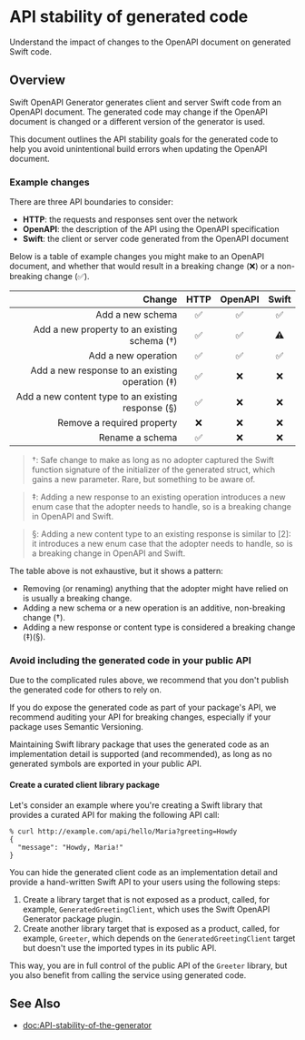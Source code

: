 # API stability of generated code

Understand the impact of changes to the OpenAPI document on generated Swift code.

## Overview

Swift OpenAPI Generator generates client and server Swift code from an OpenAPI document. The generated code may change if the OpenAPI document is changed or a different version of the generator is used.

This document outlines the API stability goals for the generated code to help you avoid unintentional build errors when updating the OpenAPI document.

### Example changes

There are three API boundaries to consider:
- **HTTP**: the requests and responses sent over the network
- **OpenAPI**: the description of the API using the OpenAPI specification
- **Swift**: the client or server code generated from the OpenAPI document

Below is a table of example changes you might make to an OpenAPI document, and whether that would result in a breaking change (❌) or a non-breaking change (✅).

| Change | HTTP | OpenAPI | Swift |
| -: | :-: | :-: | :-: |
| Add a new schema | ✅ | ✅ | ✅ |
| Add a new property to an existing schema (†) | ✅ | ✅ | ⚠️ |
| Add a new operation | ✅ | ✅ | ✅ |
| Add a new response to an existing operation (‡) | ✅ | ❌ | ❌  |
| Add a new content type to an existing response (§) | ✅ | ❌ | ❌ |
| Remove a required property | ❌ | ❌ | ❌ |
| Rename a schema | ✅ | ❌ | ❌ |

> †: Safe change to make as long as no adopter captured the Swift function signature of the initializer of the generated struct, which gains a new parameter. Rare, but something to be aware of.

> ‡: Adding a new response to an existing operation introduces a new enum case that the adopter needs to handle, so is a breaking change in OpenAPI and Swift.

> §: Adding a new content type to an existing response is similar to [2]: it introduces a new enum case that the adopter needs to handle, so is a breaking change in OpenAPI and Swift.

The table above is not exhaustive, but it shows a pattern:
- Removing (or renaming) anything that the adopter might have relied on is usually a breaking change.
- Adding a new schema or a new operation is an additive, non-breaking change (†).
- Adding a new response or content type is considered a breaking change (‡)(§). 

### Avoid including the generated code in your public API

Due to the complicated rules above, we recommend that you don't publish the generated code for others to rely on.

If you do expose the generated code as part of your package's API, we recommend auditing your API for breaking changes, especially if your package uses Semantic Versioning.

Maintaining Swift library package that uses the generated code as an implementation detail is supported (and recommended), as long as no generated symbols are exported in your public API.

#### Create a curated client library package

Let's consider an example where you're creating a Swift library that provides a curated API for making the following API call:

```console
% curl http://example.com/api/hello/Maria?greeting=Howdy
{
  "message": "Howdy, Maria!"
}
```

You can hide the generated client code as an implementation detail and provide a hand-written Swift API to your users using the following steps:

1. Create a library target that is not exposed as a product, called, for example, `GeneratedGreetingClient`, which uses the Swift OpenAPI Generator package plugin.
2. Create another library target that is exposed as a product, called, for example, `Greeter`, which depends on the `GeneratedGreetingClient` target but doesn't use the imported types in its public API.

This way, you are in full control of the public API of the `Greeter` library, but you also benefit from calling the service using generated code.

## See Also

- <doc:API-stability-of-the-generator>
